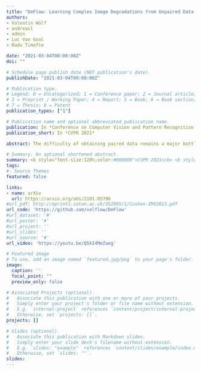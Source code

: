 ```yaml
---
title: "DeFlow: Learning Complex Image Degradations from Unpaired Data with Conditional Flows"
authors:
- Valentin Wolf 
- andreasl
- admin
- Luc Van Gool
- Radu Timofte

date: "2021-03-04T00:00:00Z"
doi: ""

# Schedule page publish date (NOT publication's date).
publishDate: "2021-03-04T00:00:00Z"

# Publication type.
# Legend: 0 = Uncategorized; 1 = Conference paper; 2 = Journal article;
# 3 = Preprint / Working Paper; 4 = Report; 5 = Book; 6 = Book section;
# 7 = Thesis; 8 = Patent
publication_types: ["1"]

# Publication name and optional abbreviated publication name.
publication: In *Conference on Computer Vision and Pattern Recognition, CVPR 2021*
publication_short: In *CVPR 2021*

abstract: The difficulty of obtaining paired data remains a major bottleneck for learning image restoration and enhancement models for real-world applications. Current strategies aim to synthesize realistic training data by modeling noise and degradations that appear in real-world settings. We propose DeFlow, a method for learning stochastic image degradations from unpaired data. Our approach is based on a novel unpaired learning formulation for conditional normalizing flows. We model the degradation process in the latent space of a shared flow encoder-decoder network. This allows us to learn the conditional distribution of a noisy image given the clean input by solely minimizing the negative log-likelihood of the marginal distributions. We validate our DeFlow formulation on the task of joint image restoration and super-resolution. The models trained with the synthetic data generated by DeFlow outperform previous learnable approaches on all three datasets.

# Summary. An optional shortened abstract.
summary: <b style="font-size:120%;color:#008080">CVPR 2021</b> <b style="font-size:120%;color:#E08040">Oral</b><br> A novel unpaired learning formulation for conditional normalizing flows with applications to learning image degradations. 
tags:
#- Source Themes
featured: false

links:
- name: arXiv
  url: https://arxiv.org/abs/2101.05796
#url_pdf: http://eprints.soton.ac.uk/352095/1/Cushen-IMV2013.pdf
url_code: 'https://github.com/volflow/DeFlow'
#url_dataset: '#'
#url_poster: '#'
#url_project: ''
#url_slides: ''
#url_source: '#'
url_video: 'https://youtu.be/Q5kI4MeZaeg'

# Featured image
# To use, add an image named `featured.jpg/png` to your page's folder. 
image:
  caption: ''
  focal_point: ""
  preview_only: false

# Associated Projects (optional).
#   Associate this publication with one or more of your projects.
#   Simply enter your project's folder or file name without extension.
#   E.g. `internal-project` references `content/project/internal-project/index.md`.
#   Otherwise, set `projects: []`.
projects: []

# Slides (optional).
#   Associate this publication with Markdown slides.
#   Simply enter your slide deck's filename without extension.
#   E.g. `slides: "example"` references `content/slides/example/index.md`.
#   Otherwise, set `slides: ""`.
slides:
---
```



